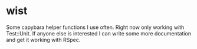 wist
====

Some capybara helper functions I use often. Right now only working with Test::Unit. If anyone else is interested I can write some more documentation and get it working with RSpec.
